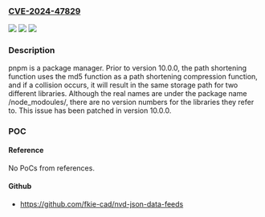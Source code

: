 ### [CVE-2024-47829](https://cve.mitre.org/cgi-bin/cvename.cgi?name=CVE-2024-47829)
![](https://img.shields.io/static/v1?label=Product&message=pnpm&color=blue)
![](https://img.shields.io/static/v1?label=Version&message=%3C%2010.0.0%20&color=brightgreen)
![](https://img.shields.io/static/v1?label=Vulnerability&message=CWE-328%3A%20Use%20of%20Weak%20Hash&color=brightgreen)

### Description

pnpm is a package manager. Prior to version 10.0.0, the path shortening function uses the md5 function as a path shortening compression function, and if a collision occurs, it will result in the same storage path for two different libraries. Although the real names are under the package name /node_modoules/, there are no version numbers for the libraries they refer to. This issue has been patched in version 10.0.0.

### POC

#### Reference
No PoCs from references.

#### Github
- https://github.com/fkie-cad/nvd-json-data-feeds

